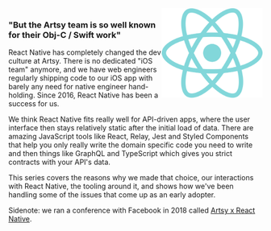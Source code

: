 <img src="/images/react-native/artsy_react_logo.svg" style="width:200px; float:right;">

### "But the Artsy team is so well known for their Obj-C / Swift work"

React Native has completely changed the dev culture at Artsy. There is no dedicated "iOS team" anymore, and we have
web engineers regularly shipping code to our iOS app with barely any need for native engineer hand-holding. Since
2016, React Native has been a success for us.

We think React Native fits really well for API-driven apps, where the user interface then stays relatively static
after the initial load of data. There are amazing JavaScript tools like React, Relay, Jest and Styled Components
that help you only really write the domain specific code you need to write and then things like GraphQL and
TypeScript which gives you strict contracts with your API's data.

This series covers the reasons why we made that choice, our interactions with React Native, the tooling around it,
and shows how we've been handling some of the issues that come up as an early adopter.

Sidenote: we ran a conference with Facebook in 2018 called
[Artsy x React Native](https://artsy.github.io/artsy-x-react-native.html).

